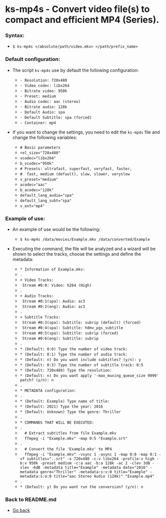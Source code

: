 ks-mp4s - Convert video file(s) to compact and efficient MP4 (Series).
=====================================================================

### Syntax:

  * `$ ks-mp4s </absolute/path/video.mkv> </path/prefix_name>`

### Default configuration:

  * The script `ks-mp4s` use by default the following configuration:
  
    * `- Resolution: 720x480`
    * `- Video codec: libx264`
    * `- Bitrate video: 950k`
    * `- Preset: medium`
    * `- Audio codec: aac (stereo)`
    * `- Bitrate audio: 128k`
    * `- Default Audio: spa`
    * `- Default Subtitle: spa (forced)`
    * `- Container: mp4`
    
  * If you want to change the settings, you need to edit the `ks-mp4s` file and change the following variables:

    * `# Basic parameters`
    * `rel_size="720x480"`
    * `vcodec="libx264"`
    * `b_vcodec="950k"`
    * `# Presets: ultrafast, superfast, veryfast, faster,`
    * `#  fast, medium (default), slow, slower, veryslow`
    * `v_preset="medium"`
    * `acodec="aac"`
    * `b_acodec="128k"`
    * `default_lang_audio="spa"`
    * `default_lang_subt="spa"`
    * `v_ext="mp4"`
    
### Example of use:

  * An example of use would be the following:
  
    * `$ ks-mp4s /data/movies/Example.mkv /data/converted/Example`
    
  * Executing the command, the file will be analyzed and a wizard will be shown to select the tracks, choose the settings and define the metadata:

    * `* Information of Example.mkv:`
    * `.`
    * `+ Video Tracks:`
    * ` Stream #0:0: Video: h264 (High)`
    * `.`
    * `+ Audio Tracks:`
    * ` Stream #0:1(spa): Audio: ac3`
    * ` Stream #0:2(eng): Audio: ac3`
    * `.`
    * `+ Subtitle Tracks:`
    * ` Stream #0:3(spa): Subtitle: subrip (default) (forced)`
    * ` Stream #0:4(spa): Subtitle: hdmv_pgs_subtitle`
    * ` Stream #0:5(spa): Subtitle: subrip (forced)`
    * ` Stream #0:6(eng): Subtitle: subrip`
    * `.`
    * `* (Default: 0:0) Type the number of video track: `
    * `* (Default: 0:1) Type the number of audio track: `
    * `* (Default: n) Do you want include subtitles? (y/n): y`
    * `* (Default: 0:3) Type the number of subtitle track: 0:5`
    * `* (Default: 720x480) Type the resolution: `
    * `* (Default: n) Do you want apply '-max_muxing_queue_size 9999' patch? (y/n): n`
    * `.`
    * `* METADATA configuration:`
    * `.`
    * `* (Default: Example) Type name of title: `
    * `* (Default: 2021) Type the year: 2016`
    * `* (Default: Unknown) Type the genre: Thriller`
    * `.`
    * `* COMMANDS THAT WILL BE EXECUTED:`
    * `.`
    * `  # Extract subtitles from file Example.mkv`
    * `  ffmpeg -i "Example.mkv" -map 0:5 "Example.srt"`
    * `.`
    * `  # Convert the file 'Example.mkv' to MP4`
    * `  ffmpeg -i "Example.mkv" -vsync 1 -async 1 -map 0:0 -map 0:1 -vf subtitles="..srt" -s 720x480 -c:v libx264 -profile:v high -b:v 950k -preset medium -c:a aac -b:a 128k -ac 2 -clev 3dB -slev -6dB -metadata title="Example" -metadata date="2016" -metadata genre="Thriller" -metadata:s:v:0 title="Example" -metadata:s:a:0 title="aac Stereo Audio (128k)" "Example.mp4"`
    * `.`
    * `* (Default: y) Do you want run the conversion? (y/n): n`
    
### Back to README.md
    
* [Go back](https://github.com/q3aql/ks-tools/blob/main/README.md)
  
